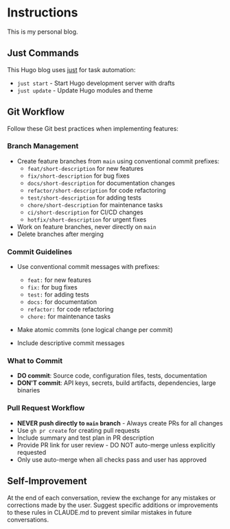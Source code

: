 # Instructions

This is my personal blog.

## Just Commands
This Hugo blog uses [just](https://github.com/casey/just) for task automation:

* `just start` - Start Hugo development server with drafts
* `just update` - Update Hugo modules and theme

## Git Workflow
Follow these Git best practices when implementing features:

### Branch Management
* Create feature branches from `main` using conventional commit prefixes:
  - `feat/short-description` for new features
  - `fix/short-description` for bug fixes
  - `docs/short-description` for documentation changes
  - `refactor/short-description` for code refactoring
  - `test/short-description` for adding tests
  - `chore/short-description` for maintenance tasks
  - `ci/short-description` for CI/CD changes
  - `hotfix/short-description` for urgent fixes
* Work on feature branches, never directly on `main`
* Delete branches after merging

### Commit Guidelines
* Use conventional commit messages with prefixes:
  - `feat:` for new features
  - `fix:` for bug fixes
  - `test:` for adding tests
  - `docs:` for documentation
  - `refactor:` for code refactoring
  - `chore:` for maintenance tasks

* Make atomic commits (one logical change per commit)
* Include descriptive commit messages

### What to Commit
* **DO commit**: Source code, configuration files, tests, documentation
* **DON'T commit**: API keys, secrets, build artifacts, dependencies, large binaries

### Pull Request Workflow
* **NEVER push directly to `main` branch** - Always create PRs for all changes
* Use `gh pr create` for creating pull requests
* Include summary and test plan in PR description
* Provide PR link for user review - DO NOT auto-merge unless explicitly requested
* Only use auto-merge when all checks pass and user has approved

## Self-Improvement
At the end of each conversation, review the exchange for any mistakes or corrections made by the user. Suggest specific additions or improvements to these rules in CLAUDE.md to prevent similar mistakes in future conversations.
